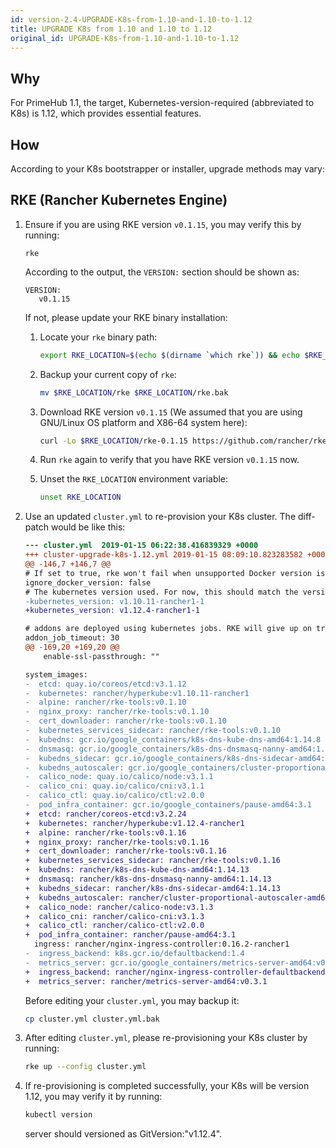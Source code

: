 ```yaml
---
id: version-2.4-UPGRADE-K8s-from-1.10-and-1.10-to-1.12
title: UPGRADE K8s from 1.10 and 1.10 to 1.12
original_id: UPGRADE-K8s-from-1.10-and-1.10-to-1.12
---
```


## Why

For PrimeHub 1.1, the target, Kubernetes-version-required (abbreviated to K8s) is 1.12, which provides essential features.

## How

According to your K8s bootstrapper or installer, upgrade methods may vary:

## RKE (Rancher Kubernetes Engine)

1. Ensure if you are using RKE version `v0.1.15`, you may verify this by running:

   ```
   rke
   ```

   According to the output, the `VERSION:` section should be shown as:

   ```
   VERSION:
      v0.1.15
   ```

   If not, please update your RKE binary installation:

   1. Locate your `rke` binary path:

      ```bash
      export RKE_LOCATION=$(echo $(dirname `which rke`)) && echo $RKE_LOCATION
      ```

   1. Backup your current copy of `rke`:

      ```bash
      mv $RKE_LOCATION/rke $RKE_LOCATION/rke.bak
      ```

   1. Download RKE version `v0.1.15` (We assumed that you are using GNU/Linux OS platform and X86-64 system here):

      ```bash
      curl -Lo $RKE_LOCATION/rke-0.1.15 https://github.com/rancher/rke/releases/download/v0.1.15/rke_linux-amd64 && chmod u+x r$RKE_LOCATION/ke-0.1.15 && ln -s $RKE_LOCATION/rke-0.1.15 $RKE_LOCATION/rke
      ```

   1. Run `rke` again to verify that you have RKE version `v0.1.15` now.

   1. Unset the `RKE_LOCATION` environment variable:
      ```bash
      unset RKE_LOCATION
      ```

1. Use an updated `cluster.yml` to re-provision your K8s cluster. The diff-patch would be like this:

   ```patch
   --- cluster.yml	2019-01-15 06:22:38.416839329 +0000
   +++ cluster-upgrade-k8s-1.12.yml	2019-01-15 08:09:10.823283582 +0000
   @@ -146,7 +146,7 @@
   # If set to true, rke won't fail when unsupported Docker version is found
   ignore_docker_version: false
   # The kubernetes version used. For now, this should match the version defined in rancher/types defaults map: https://github.com/rancher/types/blob/master/apis/management.cattle.io/v3/k8s_defaults.go#L14
   -kubernetes_version: v1.10.11-rancher1-1
   +kubernetes_version: v1.12.4-rancher1-1

   # addons are deployed using kubernetes jobs. RKE will give up on trying to get the job status after this timeout in seconds..
   addon_job_timeout: 30
   @@ -169,20 +169,20 @@
       enable-ssl-passthrough: ""

   system_images:
   -  etcd: quay.io/coreos/etcd:v3.1.12
   -  kubernetes: rancher/hyperkube:v1.10.11-rancher1
   -  alpine: rancher/rke-tools:v0.1.10
   -  nginx_proxy: rancher/rke-tools:v0.1.10
   -  cert_downloader: rancher/rke-tools:v0.1.10
   -  kubernetes_services_sidecar: rancher/rke-tools:v0.1.10
   -  kubedns: gcr.io/google_containers/k8s-dns-kube-dns-amd64:1.14.8
   -  dnsmasq: gcr.io/google_containers/k8s-dns-dnsmasq-nanny-amd64:1.14.8
   -  kubedns_sidecar: gcr.io/google_containers/k8s-dns-sidecar-amd64:1.14.8
   -  kubedns_autoscaler: gcr.io/google_containers/cluster-proportional-autoscaler-amd64:1.0.0
   -  calico_node: quay.io/calico/node:v3.1.1
   -  calico_cni: quay.io/calico/cni:v3.1.1
   -  calico_ctl: quay.io/calico/ctl:v2.0.0
   -  pod_infra_container: gcr.io/google_containers/pause-amd64:3.1
   +  etcd: rancher/coreos-etcd:v3.2.24
   +  kubernetes: rancher/hyperkube:v1.12.4-rancher1
   +  alpine: rancher/rke-tools:v0.1.16
   +  nginx_proxy: rancher/rke-tools:v0.1.16
   +  cert_downloader: rancher/rke-tools:v0.1.16
   +  kubernetes_services_sidecar: rancher/rke-tools:v0.1.16
   +  kubedns: rancher/k8s-dns-kube-dns-amd64:1.14.13
   +  dnsmasq: rancher/k8s-dns-dnsmasq-nanny-amd64:1.14.13
   +  kubedns_sidecar: rancher/k8s-dns-sidecar-amd64:1.14.13
   +  kubedns_autoscaler: rancher/cluster-proportional-autoscaler-amd64:1.0.0
   +  calico_node: rancher/calico-node:v3.1.3
   +  calico_cni: rancher/calico-cni:v3.1.3
   +  calico_ctl: rancher/calico-ctl:v2.0.0
   +  pod_infra_container: rancher/pause-amd64:3.1
     ingress: rancher/nginx-ingress-controller:0.16.2-rancher1
   -  ingress_backend: k8s.gcr.io/defaultbackend:1.4
   -  metrics_server: gcr.io/google_containers/metrics-server-amd64:v0.2.1
   +  ingress_backend: rancher/nginx-ingress-controller-defaultbackend:1.4
   +  metrics_server: rancher/metrics-server-amd64:v0.3.1
   ```

   Before editing your `cluster.yml`, you may backup it:

   ```bash
   cp cluster.yml cluster.yml.bak
   ```

1. After editing `cluster.yml`, please re-provisioning your K8s cluster by running:
   ```bash
   rke up --config cluster.yml
   ```
1. If re-provisioning is completed successfully, your K8s will be version 1.12, you may verify it by running:

   ```bash
   kubectl version
   ```

   server should versioned as GitVersion:"v1.12.4".
